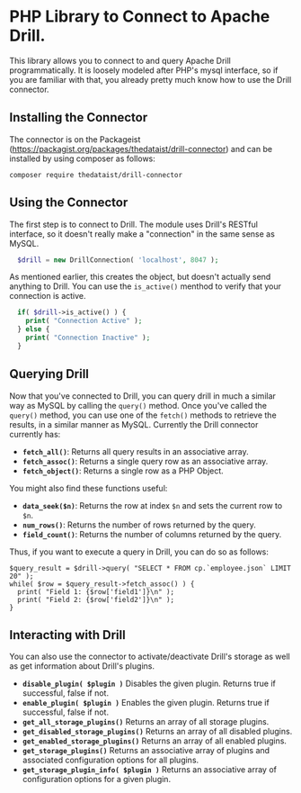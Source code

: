 # PHP Library to Connect to Apache Drill.

This library allows you to connect to and query Apache Drill programmatically.  It is loosely modeled after PHP's mysql interface, so if you are familiar with that, you already pretty much know how to use the Drill connector.

## Installing the Connector
The connector is on the Packageist (https://packagist.org/packages/thedataist/drill-connector) and can be installed by using composer as follows:
```
composer require thedataist/drill-connector
```

## Using the Connector
The first step is to connect to Drill.  The module uses Drill's RESTful interface, so it doesn't really make a "connection" in the same sense as MySQL.  

```php
  $drill = new DrillConnection( 'localhost', 8047 );
```

As mentioned earlier, this creates the object, but doesn't actually send anything to Drill. You can use the `is_active()` menthod to verify that your connection is active.
```php
  if( $drill->is_active() ) {
    print( "Connection Active" );
  } else {
    print( "Connection Inactive" );
  }
```

## Querying Drill
Now that you've connected to Drill, you can query drill in much a similar way as MySQL by calling the `query()` method. Once you've called the `query()` method, you can use one of the `fetch()` methods to retrieve the results, in a similar manner as MySQL.  Currently the Drill connector currently has:
* **`fetch_all()`**:  Returns all query results in an associative array.
* **`fetch_assoc()`**:  Returns a single query row as an associative array.
* **`fetch_object()`**:  Returns a single row as a PHP Object.

You might also find these functions useful:
* **`data_seek($n)`**: Returns the row at index `$n` and sets the current row to `$n`. 
* **`num_rows()`**: Returns the number of rows returned by the query.
* **`field_count()`**:  Returns the number of columns returned by the query.

Thus, if you want to execute a query in Drill, you can do so as follows:
```
$query_result = $drill->query( "SELECT * FROM cp.`employee.json` LIMIT 20" );
while( $row = $query_result->fetch_assoc() ) {
  print( "Field 1: {$row['field1']}\n" );
  print( "Field 2: {$row['field2']}\n" );
}
```
## Interacting with Drill
You can also use the connector to activate/deactivate Drill's storage as well as get information about Drill's plugins.

* **`disable_plugin( $plugin )`**  Disables the given plugin.  Returns true if successful, false if not.
* **`enable_plugin( $plugin )`**   Enables the given plugin.  Returns true if successful, false if not.
* **`get_all_storage_plugins()`**  Returns an array of all storage plugins.
* **`get_disabled_storage_plugins()`**  Returns an array of all disabled plugins.
* **`get_enabled_storage_plugins()`**  Returns an array of all enabled plugins.
* **`get_storage_plugins()`**  Returns an associative array of plugins and associated configuration options for all plugins.
* **`get_storage_plugin_info( $plugin )`**  Returns an associative array of configuration options for a given plugin. 


